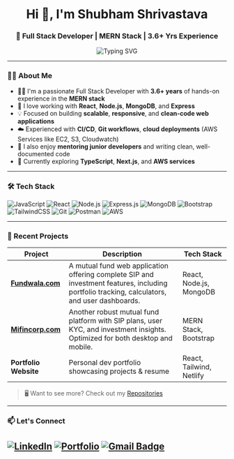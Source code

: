 <h1 align="center">Hi 👋, I'm Shubham Shrivastava</h1>
<h3 align="center">🚀 Full Stack Developer | MERN Stack | 3.6+ Yrs Experience</h3>

<p align="center">
  <img src="https://readme-typing-svg.herokuapp.com?font=Fira+Code&size=22&pause=1000&color=38BDF8&center=true&vCenter=true&width=800&lines=Building+robust+Full+Stack+apps+using+MERN+Stack;3.6+years+of+clean+code+and+production+experience;Lifelong+learner+and+team+mentor" alt="Typing SVG" />
</p>

---

### 🧑‍💻 About Me

- 👨‍💻 I'm a passionate Full Stack Developer with **3.6+ years** of hands-on experience in the **MERN stack**
- 🔧 I love working with **React**, **Node.js**, **MongoDB**, and **Express**
- 💡 Focused on building **scalable**, **responsive**, and **clean-code web applications**
- ☁️ Experienced with **CI/CD**, **Git workflows**, **cloud deployments** (AWS Services like EC2, S3, Cloudwatch)
- 👥 I also enjoy **mentoring junior developers** and writing clean, well-documented code
- 🌱 Currently exploring **TypeScript**, **Next.js**, and **AWS services**

---

### 🛠️ Tech Stack

![JavaScript](https://img.shields.io/badge/-JavaScript-F7DF1E?logo=javascript&logoColor=000&style=for-the-badge)
![React](https://img.shields.io/badge/-React-61DAFB?logo=react&logoColor=000&style=for-the-badge)
![Node.js](https://img.shields.io/badge/-Node.js-339933?logo=node.js&logoColor=fff&style=for-the-badge)
![Express.js](https://img.shields.io/badge/-Express.js-000000?logo=express&logoColor=white&style=for-the-badge)
![MongoDB](https://img.shields.io/badge/-MongoDB-47A248?logo=mongodb&logoColor=fff&style=for-the-badge)
![Bootstrap](https://img.shields.io/badge/-Bootstrap-7952B3?logo=bootstrap&logoColor=white&style=for-the-badge)
![TailwindCSS](https://img.shields.io/badge/-TailwindCSS-38BDF8?logo=tailwindcss&logoColor=white&style=for-the-badge)
![Git](https://img.shields.io/badge/-Git-F05032?logo=git&logoColor=white&style=for-the-badge)
![Postman](https://img.shields.io/badge/-Postman-FF6C37?logo=postman&logoColor=white&style=for-the-badge)
![AWS](https://img.shields.io/badge/-AWS-232F3E?logo=amazon-aws&logoColor=white&style=for-the-badge)

---

### 🚀 Recent Projects

| Project | Description | Tech Stack |
|--------|-------------|------------|
| [**Fundwala.com**](https://fundwala.com) | A mutual fund web application offering complete SIP and investment features, including portfolio tracking, calculators, and user dashboards. | React, Node.js, MongoDB |
| [**Mifincorp.com**](https://mifincorp.com) | Another robust mutual fund platform with SIP plans, user KYC, and investment insights. Optimized for both desktop and mobile. | MERN Stack, Bootstrap |
| **Portfolio Website** | Personal dev portfolio showcasing projects & resume | React, Tailwind, Netlify |

> 🖥 Want to see more? Check out my [Repositories](https://github.com/shubhmatrix?tab=repositories)

---

### 📫 Let's Connect

[![LinkedIn](https://img.shields.io/badge/-LinkedIn-0A66C2?logo=linkedin&logoColor=white&style=for-the-badge)](https://www.linkedin.com/in/shubhamshrivastava25/)
[![Portfolio](https://img.shields.io/badge/-Portfolio-000?style=for-the-badge&logo=vercel)](https://your-portfolio.com)
[![Gmail Badge](https://img.shields.io/badge/-Email-D14836?style=for-the-badge&logo=gmail&logoColor=white)](mailto:shubhamshrivastava2216@gmail.com)
---

